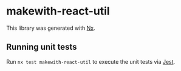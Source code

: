 # makewith-react-util

This library was generated with [Nx](https://nx.dev).

## Running unit tests

Run `nx test makewith-react-util` to execute the unit tests via [Jest](https://jestjs.io).

